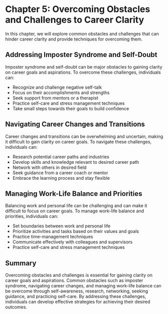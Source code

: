 Chapter 5: Overcoming Obstacles and Challenges to Career Clarity
================================================================

In this chapter, we will explore common obstacles and challenges that can hinder career clarity and provide techniques for overcoming them.

Addressing Imposter Syndrome and Self-Doubt
-------------------------------------------

Imposter syndrome and self-doubt can be major obstacles to gaining clarity on career goals and aspirations. To overcome these challenges, individuals can:

* Recognize and challenge negative self-talk
* Focus on their accomplishments and strengths
* Seek support from mentors or a therapist
* Practice self-care and stress management techniques
* Take small steps towards their goals to build confidence

Navigating Career Changes and Transitions
-----------------------------------------

Career changes and transitions can be overwhelming and uncertain, making it difficult to gain clarity on career goals. To navigate these challenges, individuals can:

* Research potential career paths and industries
* Develop skills and knowledge relevant to desired career path
* Network with others in desired field
* Seek guidance from a career coach or mentor
* Embrace the learning process and stay flexible

Managing Work-Life Balance and Priorities
-----------------------------------------

Balancing work and personal life can be challenging and can make it difficult to focus on career goals. To manage work-life balance and priorities, individuals can:

* Set boundaries between work and personal life
* Prioritize activities and tasks based on their values and goals
* Practice time-management techniques
* Communicate effectively with colleagues and supervisors
* Practice self-care and stress management techniques

Summary
-------

Overcoming obstacles and challenges is essential for gaining clarity on career goals and aspirations. Common obstacles such as imposter syndrome, navigating career changes, and managing work-life balance can be overcome through self-awareness, research, networking, seeking guidance, and practicing self-care. By addressing these challenges, individuals can develop effective strategies for achieving their desired outcomes.


